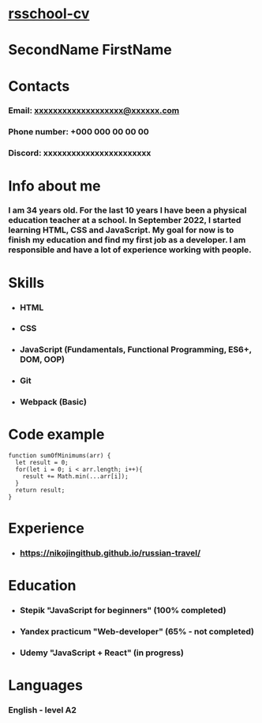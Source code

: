# [rsschool-cv](https://nikojingithub.github.io/rsschool-cv/)
# **SecondName FirstName**
# **Contacts**
### Email: xxxxxxxxxxxxxxxxxxx@xxxxxx.com
### Phone number: +000 000 00 00 00 
### Discord: xxxxxxxxxxxxxxxxxxxxxxx
# **Info about me**
### I am 34 years old. For the last 10 years I have been a physical education teacher at a school. In September 2022, I started learning HTML, CSS and JavaScript. My goal for now is to finish my education and find my first job as a developer. I am responsible and have a lot of experience working with people.
# **Skills**
- ### HTML
- ### CSS
- ### JavaScript (Fundamentals, Functional Programming, ES6+, DOM, OOP)
- ### Git
- ### Webpack (Basic)
# **Code example**
```
function sumOfMinimums(arr) {
  let result = 0;
  for(let i = 0; i < arr.length; i++){
    result += Math.min(...arr[i]);
  }
  return result;  
}
```
# **Experience**
- ### https://nikojingithub.github.io/russian-travel/
# **Education**
- ### Stepik "JavaScript for beginners" (100% completed)
- ### Yandex practicum "Web-developer" (65% - not completed)
- ### Udemy "JavaScript + React" (in progress)
# **Languages**
### English - level A2 